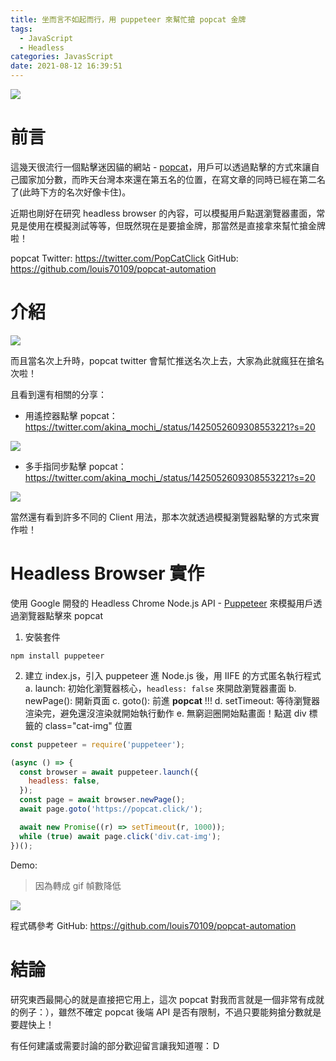 ```yaml
---
title: 坐而言不如起而行，用 puppeteer 來幫忙搶 popcat 金牌
tags:
  - JavaScript
  - Headless
categories: JavasScript
date: 2021-08-12 16:39:51
---
```



<style>
  section.compact {
    font-size: 150%  
  }
  img[alt~="center"] {
    display: block;
    margin: 0 auto;
  }
</style>

![](https://nijialin.com/images/2021/images/2021/popcat/2021-08-12-16-27-10.png)

# 前言

這幾天很流行一個點擊迷因貓的網站 - [popcat](https://popcat.click/)，用戶可以透過點擊的方式來讓自己國家加分數，而昨天台灣本來還在第五名的位置，在寫文章的同時已經在第二名了(此時下方的名次好像卡住)。

近期也剛好在研究 headless browser 的內容，可以模擬用戶點選瀏覽器畫面，常見是使用在模擬測試等等，但既然現在是要搶金牌，那當然是直接拿來幫忙搶金牌啦！

popcat Twitter: https://twitter.com/PopCatClick
GitHub: https://github.com/louis70109/popcat-automation

<!-- more -->

# 介紹

![](https://nijialin.com/images/2021/images/2021/popcat/2021-08-12-16-28-29.png)

而且當名次上升時，popcat twitter 會幫忙推送名次上去，大家為此就瘋狂在搶名次啦！

且看到還有相關的分享：

- 用遙控器點擊 popcat： https://twitter.com/akina_mochi_/status/1425052609308553221?s=20

![](https://nijialin.com/images/2021/images/2021/popcat/2021-08-12-16-06-44.png)

- 多手指同步點擊 popcat： https://twitter.com/akina_mochi_/status/1425052609308553221?s=20

![](https://nijialin.com/images/2021/images/2021/popcat/2021-08-12-16-07-23.png)

當然還有看到許多不同的 Client 用法，那本次就透過模擬瀏覽器點擊的方式來實作啦！

# Headless Browser 實作

使用 Google 開發的 Headless Chrome Node.js API - [Puppeteer](https://github.com/puppeteer/puppeteer) 來模擬用戶透過瀏覽器點擊來 popcat

1. 安裝套件

```
npm install puppeteer
```

2. 建立 index.js，引入 puppeteer 進 Node.js 後，用 IIFE 的方式匿名執行程式
   a. launch: 初始化瀏覽器核心，`headless: false` 來開啟瀏覽器畫面
   b. newPage(): 開新頁面
   c. goto(): 前進 **popcat** !!!
   d. setTimeout: 等待瀏覽器渲染完，避免還沒渲染就開始執行動作
   e. 無窮迴圈開始點畫面！點選 div 標籤的 class="cat-img" 位置

```javascript
const puppeteer = require('puppeteer');

(async () => {
  const browser = await puppeteer.launch({
    headless: false,
  });
  const page = await browser.newPage();
  await page.goto('https://popcat.click/');

  await new Promise((r) => setTimeout(r, 1000));
  while (true) await page.click('div.cat-img');
})();
```

Demo:

> 因為轉成 gif 幀數降低

![](https://nijialin.com/images/2021/images/2021/popcat/demo.gif)

程式碼參考 GitHub: https://github.com/louis70109/popcat-automation

# 結論

研究東西最開心的就是直接把它用上，這次 popcat 對我而言就是一個非常有成就的例子：），雖然不確定 popcat 後端 API 是否有限制，不過只要能夠搶分數就是要趕快上！

有任何建議或需要討論的部分歡迎留言讓我知道喔：Ｄ
